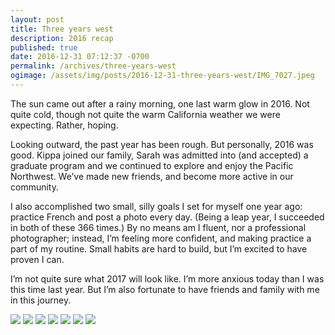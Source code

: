 ```yaml
---
layout: post
title: Three years west
description: 2016 recap
published: true
date: 2016-12-31 07:12:37 -0700
permalink: /archives/three-years-west
ogimage: /assets/img/posts/2016-12-31-three-years-west/IMG_7027.jpeg
---
```

The sun came out after a rainy morning, one last warm glow in 2016. Not quite cold, though not quite the warm California weather we were expecting. Rather, hoping.&nbsp;

Looking outward, the past year has been rough. But personally, 2016 was good. Kippa joined our family, Sarah was admitted into (and accepted) a graduate program and we continued to explore and enjoy the Pacific Northwest. We’ve made new friends, and become more active in our community.&nbsp;

I also accomplished two small, silly goals I set for myself one year ago: practice French and post a photo every day. (Being a leap year, I succeeded in both of these 366 times.) By no means am I fluent, nor a professional photographer; instead, I’m feeling more confident, and making practice a part of my routine. Small habits are hard to build, but I’m excited to have proven I can.&nbsp;

I’m not quite sure what 2017 will look like. I’m more anxious today than I was this time last year. But I’m also fortunate to have friends and family with me in this journey.&nbsp;

![][1]
![][2]
![][3]
![][4]
![][5]
![][6]
![][7]

[1]: /assets/img/posts/2016-12-31-three-years-west/IMG_2596.jpeg
[2]: /assets/img/posts/2016-12-31-three-years-west/IMG_4085.jpeg
[3]: /assets/img/posts/2016-12-31-three-years-west/IMG_6486.jpeg
[4]: /assets/img/posts/2016-12-31-three-years-west/IMG_7027.jpeg
[5]: /assets/img/posts/2016-12-31-three-years-west/IMG_1578.jpeg
[6]: /assets/img/posts/2016-12-31-three-years-west/797F2EF4-29B0-4A1D-92EF-220AF742A2DA.jpeg
[7]: /assets/img/posts/2016-12-31-three-years-west/AE0DB426-20D5-48E9-B808-D1B61BA8D127.jpeg
